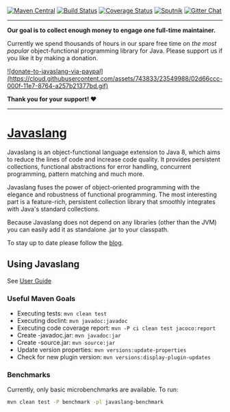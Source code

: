 [![Maven Central](https://maven-badges.herokuapp.com/maven-central/io.javaslang/javaslang/badge.png)](https://maven-badges.herokuapp.com/maven-central/io.javaslang/javaslang)
[![Build Status](https://travis-ci.org/javaslang/javaslang.png)](https://travis-ci.org/javaslang/javaslang)
[![Coverage Status](https://codecov.io/github/javaslang/javaslang/coverage.png?branch=master)](https://codecov.io/github/javaslang/javaslang?branch=master)
[![Sputnik](https://sputnik.ci/conf/badge)](https://sputnik.ci/app#/builds/javaslang/javaslang)
[![Gitter Chat](https://badges.gitter.im/Join%20Chat.png)](https://gitter.im/javaslang/javaslang)

---

**Our goal is to collect enough money to engage one full-time maintainer.**

Currently we spend thousands of hours in our spare free time on _the most popular_ object-functional programming library for Java. Please support us if you like it by making a donation.

<a href="https://www.paypal.com/cgi-bin/webscr?cmd=_s-xclick&hosted_button_id=8ZR8YCWB9K5WA">
![donate-to-javaslang-via-paypal](https://cloud.githubusercontent.com/assets/743833/23549988/02d66ccc-000f-11e7-8764-a257b21377bd.gif)
</a>

**Thank you for your support! :heart:**

---

# [Javaslang](http://javaslang.io/)

Javaslang is an object-functional language extension to Java 8, which aims to reduce the lines of code and increase code quality.
It provides persistent collections, functional abstractions for error handling, concurrent programming, pattern matching and much more.

Javaslang fuses the power of object-oriented programming with the elegance and robustness of functional programming.
The most interesting part is a feature-rich, persistent collection library that smoothly integrates with Java's standard collections.

Because Javaslang does not depend on any libraries (other than the JVM) you can easily add it as standalone .jar to your classpath.

To stay up to date please follow the [blog](http://blog.javaslang.io).

## Using Javaslang

See [User Guide](http://docs.javaslang.io)

### Useful Maven Goals

* Executing tests: `mvn clean test`
* Executing doclint: `mvn javadoc:javadoc`
* Executing code coverage report: `mvn -P ci clean test jacoco:report`
* Create -javadoc.jar: `mvn javadoc:jar`
* Create -source.jar: `mvn source:jar`
* Update version properties: `mvn versions:update-properties`
* Check for new plugin version: `mvn versions:display-plugin-updates`

### Benchmarks

Currently, only basic microbenchmarks are available. To run:

```bash
mvn clean test -P benchmark -pl javaslang-benchmark
```
